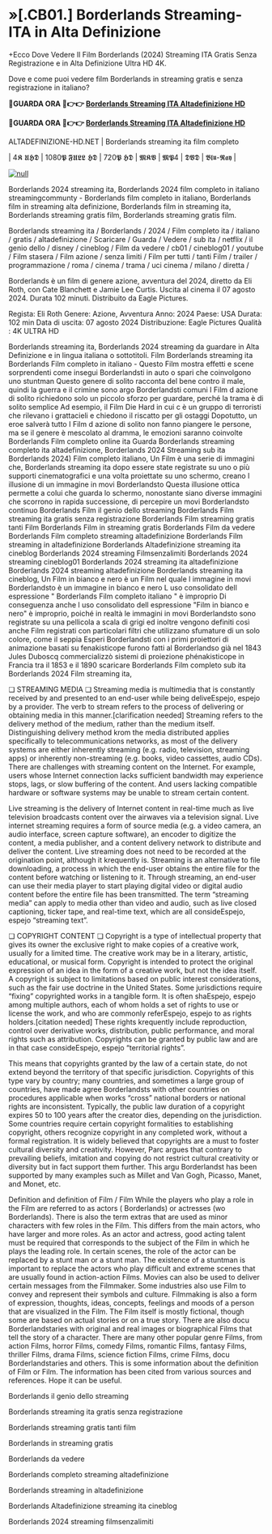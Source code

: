 # »[.CB01.] Borderlands Streaming-ITA in Alta Definizione

+Ecco Dove Vedere Il Film Borderlands (2024) Streaming ITA Gratis Senza Registrazione e in Alta Definizione Ultra HD 4K.

Dove e come puoi vedere film Borderlands in streaming gratis e senza registrazione in italiano?

**🔴GUARDA ORA 🔴👉👉 [Borderlands Streaming ITA Altadefinizione HD](https://t.co/aQXg8Fr4Y3)**

**🔴GUARDA ORA 🔴👉👉 [Borderlands Streaming ITA Altadefinizione HD](https://t.co/aQXg8Fr4Y3)**

ALTADEFINIZIONE-HD.NET | Borderlands streaming ita film completo

| 4𝕶 𝖀𝕳𝕯 | 1080𝕻 𝕱𝖀𝕷𝕷 𝕳𝕯 | 720𝕻 𝕳𝕯 | 𝕸𝕶𝖁 | 𝕸𝕻4 | 𝕯𝖁𝕯 | 𝕭𝖑𝖚-𝕽𝖆𝖞 |

[![null](https://static.wixstatic.com/media/855a25_043b5abeb4ae4d35ac003198e7fe56ed~mv2.gif)](https://t.co/aQXg8Fr4Y3)

Borderlands 2024 streaming ita, Borderlands 2024 film completo in italiano streamingcommunty - Borderlands film completo in italiano, Borderlands film in streaming alta definizione, Borderlands film in streaming ita, Borderlands streaming gratis film, Borderlands streaming gratis film.

Borderlands streaming ita / Borderlands / 2024 / Film completo ita / italiano / gratis / altadefinizione / Scaricare / Guarda / Vedere / sub ita / netflix / il genio dello / disney / cineblog / Film da vedere / cb01 / cineblog01 / youtube / Film stasera / Film azione / senza limiti / Film per tutti / tanti Film / trailer / programmazione / roma / cinema / trama / uci cinema / milano / diretta /

Borderlands è un film di genere azione, avventura del 2024, diretto da Eli Roth, con Cate Blanchett e Jamie Lee Curtis. Uscita al cinema il 07 agosto 2024. Durata 102 minuti. Distribuito da Eagle Pictures.

Regista: Eli Roth
Genere: Azione, Avventura
Anno: 2024
Paese: USA
Durata: 102 min
Data di uscita: 07 agosto 2024
Distribuzione: Eagle Pictures
Qualità : 4K ULTRA HD

Borderlands streaming ita, Borderlands 2024 streaming da guardare in Alta Definizione e in lingua italiana o sottotitoli. Film Borderlands streaming ita Borderlands Film completo in italiano - Questo Film mostra effetti e scene sorprendenti come insegui Borderlandsti in auto o spari che coinvolgono uno stuntman Questo genere di solito racconta del bene contro il male, quindi la guerra e il crimine sono argo Borderlandsti comuni I Film d azione di solito richiedono solo un piccolo sforzo per guardare, perché la trama è di solito semplice Ad esempio, il Film Die Hard in cui c è un gruppo di terroristi che rilevano i grattacieli e chiedono il riscatto per gli ostaggi Dopotutto, un eroe salverà tutto I Film d azione di solito non fanno piangere le persone, ma se il genere è mescolato al dramma, le emozioni saranno coinvolte Borderlands Film completo online ita Guarda Borderlands streaming completo ita altadefinizione, Borderlands 2024 Streaming sub ita Borderlands 2024) Film completo italiano, Un Film è una serie di immagini che, Borderlands streaming ita dopo essere state registrate su uno o più supporti cinematografici e una volta proiettate su uno schermo, creano l illusione di un immagine in movi Borderlandsto Questa illusione ottica permette a colui che guarda lo schermo, nonostante siano diverse immagini che scorrono in rapida successione, di percepire un movi Borderlandsto continuo Borderlands Film il genio dello streaming Borderlands Film streaming ita gratis senza registrazione Borderlands Film streaming gratis tanti Film Borderlands Film in streaming gratis Borderlands Film da vedere Borderlands Film completo streaming altadefinizione Borderlands Film streaming in altadefinizione Borderlands Altadefinizione streaming ita cineblog Borderlands 2024 streaming Filmsenzalimiti Borderlands 2024 streaming cineblog01 Borderlands 2024 streaming ita altadefinizione Borderlands 2024 streaming altadefinizione Borderlands streaming ita cineblog, Un Film in bianco e nero è un Film nel quale l immagine in movi Borderlandsto è un immagine in bianco e nero L uso consolidato dell espressione " Borderlands Film completo italiano " è improprio Di conseguenza anche l uso consolidato dell espressione "Film in bianco e nero" è improprio, poiché in realtà le immagini in movi Borderlandsto sono registrate su una pellicola a scala di grigi ed inoltre vengono definiti così anche Film registrati con particolari filtri che utilizzano sfumature di un solo colore, come il seppia Esperi Borderlandsti con i primi proiettori di animazione basati su fenakisticope furono fatti al Borderlandso già nel 1843 Jules Duboscq commercializzò sistemi di proiezione phénakisticope in Francia tra il 1853 e il 1890 scaricare Borderlands Film completo sub ita Borderlands 2024 Film streaming ita,

❏ STREAMING MEDIA ❏ Streaming media is multimedia that is constantly received by and presented to an end-user while being deliveEspejo, espejo by a provider. The verb to stream refers to the process of delivering or obtaining media in this manner.[clarification needed] Streaming refers to the delivery method of the medium, rather than the medium itself. Distinguishing delivery method krom the media distributed applies specifically to telecommunications networks, as most of the delivery systems are either inherently streaming (e.g. radio, television, streaming apps) or inherently non-streaming (e.g. books, video cassettes, audio CDs). There are challenges with streaming content on the Internet. For example, users whose Internet connection lacks sufficient bandwidth may experience stops, lags, or slow buffering of the content. And users lacking compatible hardware or software systems may be unable to stream certain content.

Live streaming is the delivery of Internet content in real-time much as live television broadcasts content over the airwaves via a television signal. Live internet streaming requires a form of source media (e.g. a video camera, an audio interface, screen capture software), an encoder to digitize the content, a media publisher, and a content delivery network to distribute and deliver the content. Live streaming does not need to be recorded at the origination point, although it krequently is. Streaming is an alternative to file downloading, a process in which the end-user obtains the entire file for the content before watching or listening to it. Through streaming, an end-user can use their media player to start playing digital video or digital audio content before the entire file has been transmitted. The term “streaming media” can apply to media other than video and audio, such as live closed captioning, ticker tape, and real-time text, which are all consideEspejo, espejo “streaming text”.

❏ COPYRIGHT CONTENT ❏ Copyright is a type of intellectual property that gives its owner the exclusive right to make copies of a creative work, usually for a limited time. The creative work may be in a literary, artistic, educational, or musical form. Copyright is intended to protect the original expression of an idea in the form of a creative work, but not the idea itself. A copyright is subject to limitations based on public interest considerations, such as the fair use doctrine in the United States. Some jurisdictions require “fixing” copyrighted works in a tangible form. It is often shaEspejo, espejo among multiple authors, each of whom holds a set of rights to use or license the work, and who are commonly referEspejo, espejo to as rights holders.[citation needed] These rights krequently include reproduction, control over derivative works, distribution, public performance, and moral rights such as attribution. Copyrights can be granted by public law and are in that case consideEspejo, espejo “territorial rights”.

This means that copyrights granted by the law of a certain state, do not extend beyond the territory of that specific jurisdiction. Copyrights of this type vary by country; many countries, and sometimes a large group of countries, have made agree Borderlandsts with other countries on procedures applicable when works “cross” national borders or national rights are inconsistent. Typically, the public law duration of a copyright expires 50 to 100 years after the creator dies, depending on the jurisdiction. Some countries require certain copyright formalities to establishing copyright, others recognize copyright in any completed work, without a formal registration. It is widely believed that copyrights are a must to foster cultural diversity and creativity. However, Parc argues that contrary to prevailing beliefs, imitation and copying do not restrict cultural creativity or diversity but in fact support them further. This argu Borderlandst has been supported by many examples such as Millet and Van Gogh, Picasso, Manet, and Monet, etc.

Definition and definition of Film / Film While the players who play a role in the Film are referred to as actors ( Borderlands) or actresses (wo Borderlands). There is also the term extras that are used as minor characters with few roles in the Film. This differs from the main actors, who have larger and more roles. As an actor and actress, good acting talent must be required that corresponds to the subject of the Film in which he plays the leading role. In certain scenes, the role of the actor can be replaced by a stunt man or a stunt man. The existence of a stuntman is important to replace the actors who play difficult and extreme scenes that are usually found in action-action Films. Movies can also be used to deliver certain messages from the Filmmaker. Some industries also use Film to convey and represent their symbols and culture. Filmmaking is also a form of expression, thoughts, ideas, concepts, feelings and moods of a person that are visualized in the Film. The Film itself is mostly fictional, though some are based on actual stories or on a true story. There are also docu Borderlandstaries with original and real images or biographical Films that tell the story of a character. There are many other popular genre Films, from action Films, horror Films, comedy Films, romantic Films, fantasy Films, thriller Films, drama Films, science fiction Films, crime Films, docu Borderlandstaries and others. This is some information about the definition of Film or Film. The information has been cited from various sources and references. Hope it can be useful.

Borderlands il genio dello streaming

Borderlands streaming ita gratis senza registrazione

Borderlands streaming gratis tanti film

Borderlands in streaming gratis

Borderlands da vedere

Borderlands completo streaming altadefinizione

Borderlands streaming in altadefinizione

Borderlands Altadefinizione streaming ita cineblog

Borderlands 2024 streaming filmsenzalimiti
